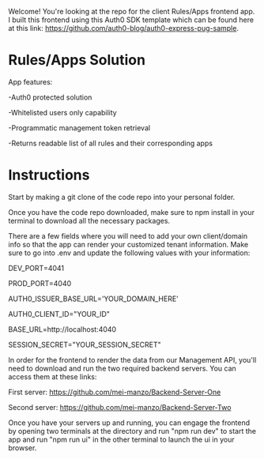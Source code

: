 
Welcome! You're looking at the repo for the client Rules/Apps frontend app. I built this frontend using this Auth0 SDK template which can be found here at this link: https://github.com/auth0-blog/auth0-express-pug-sample.

# Rules/Apps Solution

App features:

-Auth0 protected solution

-Whitelisted users only capability

-Programmatic management token retrieval

-Returns readable list of all rules and their corresponding apps


# Instructions
Start by making a git clone of the code repo into your personal folder. 

Once you have the code repo downloaded, make sure to npm install in your terminal to download all the necessary packages.

There are a few fields where you will need to add your own client/domain info so that the app can render your customized tenant information. Make sure to go into .env and update the following values with your information: 

DEV_PORT=4041

PROD_PORT=4040

AUTH0_ISSUER_BASE_URL='YOUR_DOMAIN_HERE'

AUTH0_CLIENT_ID="YOUR_ID"

BASE_URL=http://localhost:4040

SESSION_SECRET="YOUR_SESSION_SECRET"

In order for the frontend to render the data from our Management API, you'll need to download and run the two required backend servers. You can access them at these links:

First server: https://github.com/mei-manzo/Backend-Server-One

Second server: https://github.com/mei-manzo/Backend-Server-Two

Once you have your servers up and running, you can engage the frontend by opening two terminals at the directory and run "npm run dev" to start the app and run "npm run ui" in the other terminal to launch the ui in your browser. 



